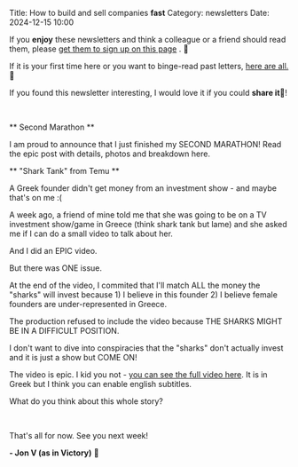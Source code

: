 Title: How to build and sell companies **fast**
Category: newsletters
Date: 2024-12-15 10:00

If you **enjoy** these newsletters and think a colleague or a friend should read them, please  [get them to sign up on this page](https://jon.io/) . 📝

If it is your first time here or you want to binge-read past letters, [here are all.](https://jon.io/category/newsletters) 📰
  
If you found this newsletter interesting, I would love it if you could **share it**🔗!

<br>

** Second Marathon **  

I am proud to announce that I just finished my SECOND MARATHON! Read the epic post with details, photos and breakdown here.

** "Shark Tank" from Temu **

A Greek founder didn't get money from an investment show - and maybe that's on me :(



A week ago, a friend of mine told me that she was going to be on a TV investment show/game in Greece (think shark tank but lame) and she asked me if I can do a small video to talk about her. 



And I did an EPIC video.



But there was ONE issue. 



At the end of the video, I commited that I'll match ALL the money the "sharks" will invest because 1) I believe in this founder 2) I believe female founders are under-represented in Greece.



The production refused to include the video because THE SHARKS MIGHT BE IN A DIFFICULT POSITION.



I don't want to dive into conspiracies that the "sharks" don't actually invest and it is just a show but COME ON!



The video is epic. I kid you not - [you can see the full video here](https://www.youtube.com/watch?v=VKaGzjGRjLU). It is in Greek but I think you can enable english subtitles.



What do you think about this whole story?
    
<br>

That's all for now. See you next week!  

**\- Jon V (as in Victory)** 🚀
